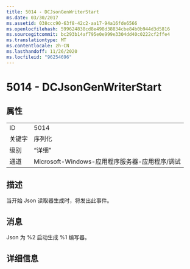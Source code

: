```yaml
---
title: 5014 - DCJsonGenWriterStart
ms.date: 03/30/2017
ms.assetid: 038ccc90-63f8-42c2-aa17-94a16fde6566
ms.openlocfilehash: 599624838cd8e498d38834cbe84b0b944d3d5816
ms.sourcegitcommit: bc293b14af795e0e999e3304dd40c0222cf2ffe4
ms.translationtype: MT
ms.contentlocale: zh-CN
ms.lasthandoff: 11/26/2020
ms.locfileid: "96254696"
---
```

# <a name="5014---dcjsongenwriterstart"></a>5014 - DCJsonGenWriterStart

## <a name="properties"></a>属性  
  
|||  
|-|-|  
|ID|5014|  
|关键字|序列化|  
|级别|“详细”|  
|通道|Microsoft-Windows-应用程序服务器-应用程序/调试|  
  
## <a name="description"></a>描述  

 当开始 Json 读取器生成时，将发出此事件。  
  
## <a name="message"></a>消息  

 Json 为 %2 启动生成 %1 编写器。  
  
## <a name="details"></a>详细信息
